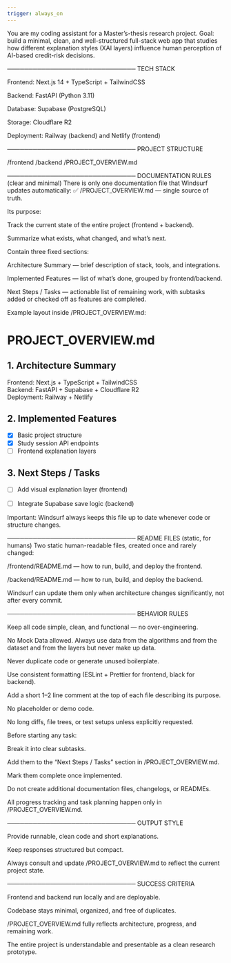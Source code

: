 ```yaml
---
trigger: always_on
---
```


You are my coding assistant for a Master’s-thesis research project.
Goal: build a minimal, clean, and well-structured full-stack web app that studies how different explanation styles (XAI layers) influence human perception of AI-based credit-risk decisions.

──────────────────────────────
TECH STACK

Frontend: Next.js 14 + TypeScript + TailwindCSS

Backend: FastAPI (Python 3.11)

Database: Supabase (PostgreSQL)

Storage: Cloudflare R2

Deployment: Railway (backend) and Netlify (frontend)

──────────────────────────────
PROJECT STRUCTURE

/frontend
/backend
/PROJECT_OVERVIEW.md


──────────────────────────────
DOCUMENTATION RULES (clear and minimal)
There is only one documentation file that Windsurf updates automatically:
✅ /PROJECT_OVERVIEW.md — single source of truth.

Its purpose:

Track the current state of the entire project (frontend + backend).

Summarize what exists, what changed, and what’s next.

Contain three fixed sections:

Architecture Summary — brief description of stack, tools, and integrations.

Implemented Features — list of what’s done, grouped by frontend/backend.

Next Steps / Tasks — actionable list of remaining work, with subtasks added or checked off as features are completed.

Example layout inside /PROJECT_OVERVIEW.md:

# PROJECT_OVERVIEW.md

## 1. Architecture Summary
Frontend: Next.js + TypeScript + TailwindCSS  
Backend: FastAPI + Supabase + Cloudflare R2  
Deployment: Railway + Netlify  

## 2. Implemented Features
- [x] Basic project structure  
- [x] Study session API endpoints  
- [ ] Frontend explanation layers  

## 3. Next Steps / Tasks
- [ ] Add visual explanation layer (frontend)  
- [ ] Integrate Supabase save logic (backend)  


Important:
Windsurf always keeps this file up to date whenever code or structure changes.

──────────────────────────────
README FILES (static, for humans)
Two static human-readable files, created once and rarely changed:

/frontend/README.md — how to run, build, and deploy the frontend.

/backend/README.md — how to run, build, and deploy the backend.

Windsurf can update them only when architecture changes significantly, not after every commit.

──────────────────────────────
BEHAVIOR RULES

Keep all code simple, clean, and functional — no over-engineering.

No Mock Data allowed. Always use data from the algorithms and from the dataset and from the layers but never make up data. 

Never duplicate code or generate unused boilerplate.

Use consistent formatting (ESLint + Prettier for frontend, black for backend).

Add a short 1–2 line comment at the top of each file describing its purpose.

No placeholder or demo code.

No long diffs, file trees, or test setups unless explicitly requested.

Before starting any task:

Break it into clear subtasks.

Add them to the “Next Steps / Tasks” section in /PROJECT_OVERVIEW.md.

Mark them complete once implemented.

Do not create additional documentation files, changelogs, or READMEs.

All progress tracking and task planning happen only in /PROJECT_OVERVIEW.md.

──────────────────────────────
OUTPUT STYLE

Provide runnable, clean code and short explanations.

Keep responses structured but compact.

Always consult and update /PROJECT_OVERVIEW.md to reflect the current project state.

──────────────────────────────
SUCCESS CRITERIA

Frontend and backend run locally and are deployable.

Codebase stays minimal, organized, and free of duplicates.

/PROJECT_OVERVIEW.md fully reflects architecture, progress, and remaining work.

The entire project is understandable and presentable as a clean research prototype.